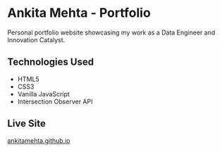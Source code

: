 # Ankita Mehta - Portfolio

Personal portfolio website showcasing my work as a Data Engineer and Innovation Catalyst.

## Technologies Used
- HTML5
- CSS3
- Vanilla JavaScript
- Intersection Observer API

## Live Site
[ankitamehta.github.io](https://ankitamehta.github.io)